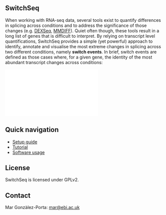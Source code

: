 ## SwitchSeq
When working with RNA-seq data, several tools exist to quantify differences in splicing across conditions and to address the significance of those changes (e.g. [DEXSeq](http://www.bioconductor.org/packages/release/bioc/html/DEXSeq.html), [MMDIFF](http://www.ncbi.nlm.nih.gov/pubmed/24281695)). Quiet often though, these tools result in a long list of genes that is difficult to interpret. By relying on transcript level quantifications, SwitchSeq provides a simple (yet powerful) approach to identify, annotate and visualise the most extreme changes in splicing across two different conditions, namely **switch events**. In brief, switch events are defined as those cases where, for a given gene, the identity of the most abundant transcript changes across conditions:

![SwitchSeq overview](/doc/fig1.pdf)


## Quick navigation
* [Setup guide](https://github.com/mgonzalezporta/switchseq/wiki/Setup-guide)
* [Tutorial](https://github.com/mgonzalezporta/switchseq/wiki/Tutorial)
* [Software usage](https://github.com/mgonzalezporta/switchseq/wiki/Software-usage)

## License
SwitchSeq is licensed under GPLv2.

## Contact
Mar Gonzàlez-Porta:
<mar@ebi.ac.uk>
